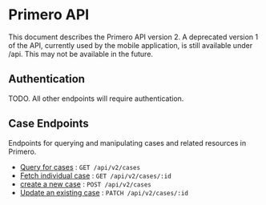 # Primero API

This document describes the Primero API version 2. A deprecated version 1 of the API, currently used by the mobile application, is still available under /api. This may not be available in the future.  


## Authentication

TODO. All other endpoints will require authentication.


## Case Endpoints

Endpoints for querying and manipulating cases and related resources in Primero.

* [Query for cases](v2/docs/cases/get.md) : `GET /api/v2/cases`
* [Fetch individual case](v2/docs/cases/id/get.md) : `GET /api/v2/cases/:id`
* [create a new case](v2/docs/cases/post.md) : `POST /api/v2/cases`
* [Update an existing case](v2/docs/cases/id/patch.md) : `PATCH /api/v2/cases/:id`
